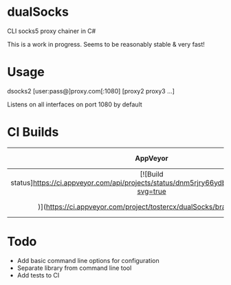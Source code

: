 # dualSocks
CLI socks5 proxy chainer in C#

This is a work in progress. Seems to be reasonably stable & very fast!

# Usage
dsocks2 [user:pass@]proxy.com[:1080] [proxy2 proxy3 ...]

Listens on all interfaces on port 1080 by default

# CI Builds
| AppVeyor | Win32 binaries |
|:--------:|:--------------:|
| [![Build status]https://ci.appveyor.com/api/projects/status/dnm5rjry66ydb9u9/branch/master?svg=true
)](https://ci.appveyor.com/project/tostercx/dualSocks/branch/master) | [check here](https://ci.appveyor.com/project/tostercx/dualSocks/branch/master/artifacts) |

# Todo
* Add basic command line options for configuration
* Separate library from command line tool
* Add tests to CI
